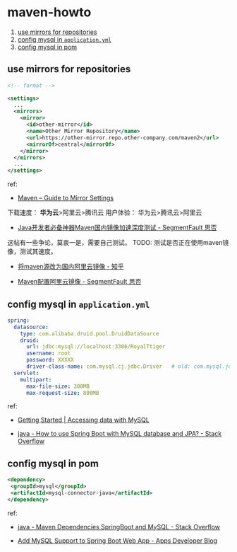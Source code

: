 # maven-howto

1. [use mirrors for repositories](#use-mirrors-for-repositories)
2. [config mysql in `application.yml`](#config-mysql-in-applicationyml)
3. [config mysql in pom](#config-mysql-in-pom)

## use mirrors for repositories

```xml
<!-- format -->

<settings>
  ...
  <mirrors>
    <mirror>
      <id>other-mirror</id>
      <name>Other Mirror Repository</name>
      <url>https://other-mirror.repo.other-company.com/maven2</url>
      <mirrorOf>central</mirrorOf>
    </mirror>
  </mirrors>
  ...
</settings>
```

ref:

- [Maven – Guide to Mirror Settings](https://maven.apache.org/guides/mini/guide-mirror-settings.html)

下载速度： **华为云**>阿里云>腾讯云
用户体验： 华为云>腾讯云>阿里云

- [Java开发者必备神器Maven国内镜像加速深度测试 - SegmentFault 思否](https://segmentfault.com/a/1190000022529672)

这帖有一些争论，莫衷一是，需要自己测试。
TODO: 测试是否正在使用maven镜像，测试其速度。

- [将maven源改为国内阿里云镜像 - 知乎](https://zhuanlan.zhihu.com/p/71998219)

- [Maven配置阿里云镜像 - SegmentFault 思否](https://segmentfault.com/a/1190000039280184)

## config mysql in `application.yml`

```yml
spring:
  datasource:
    type: com.alibaba.druid.pool.DruidDataSource
    druid:
      url: jdbc:mysql://localhost:3306/RoyalTtiger
      username: root
      password: XXXXX
      driver-class-name: com.mysql.cj.jdbc.Driver   # old: com.mysql.jdbc.Driver
  servlet:
    multipart:
      max-file-size: 300MB
      max-request-size: 800MB
```

ref:

- [Getting Started | Accessing data with MySQL](https://spring.io/guides/gs/accessing-data-mysql/)

- [java - How to use Spring Boot with MySQL database and JPA? - Stack Overflow](https://stackoverflow.com/questions/27981789/how-to-use-spring-boot-with-mysql-database-and-jpa)

## config mysql in pom

```xml
<dependency>
 <groupId>mysql</groupId>
 <artifactId>mysql-connector-java</artifactId>
</dependency>
```

ref:

- [java - Maven Dependencies SpringBoot and MySQL - Stack Overflow](https://stackoverflow.com/questions/46995281/maven-dependencies-springboot-and-mysql)

- [Add MySQL Support to Spring Boot Web App - Apps Developer Blog](https://www.appsdeveloperblog.com/add-mysql-support-to-spring-boot-web-app/)